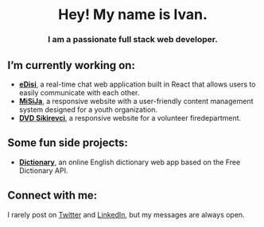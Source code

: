<h1 align="center">Hey! My name is Ivan.</h1>
<h3 align="center">I am a passionate full stack web developer.</h3>

<h2>I’m currently working on:</h2>
<ul>
  <li><a href="https://github.com/isamardzija/eDisi" target="blank"><b>eDisi</b></a><span>, a real-time chat web application built in React that allows users to easily communicate with each other.</span></li>
  <li><a href="https://github.com/isamardzija/misija-astro" target="blank"><b>MiSiJa</b></a><span>, a responsive website with a user-friendly content management system designed for a youth organization.</span></li>
    <li><a href=https://github.com/isamardzija/dvd-sikirevci-astro-payloadcms" target="blank"><b>DVD Sikirevci</b></a><span>, a responsive website for a volunteer firedepartment.</span></li>

</ul>

<h2>Some fun side projects:</h2>
<ul>
     <li><a href="https://github.com/isamardzija/dictionary" target="blank"><b>Dictionary</b></a><span>, an online English dictionary web app based on the Free Dictionary API.</span></li>  
</ul>

<h2 align="left">Connect with me:</h2>
<p align="left">
  <span>I rarely post on <a href="https://twitter.com/i_samardzija" target="blank"><span>Twitter</span></a> and 
<a href="https://linkedin.com/in/ivansamardzija" target="blank">LinkedIn</a>, but my messages are always open.</span>
</p>

